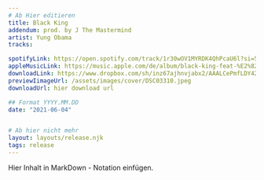 ```yaml
---
# Ab Hier editieren
title: Black King 
addendum: prod. by J The Mastermind
artist: Yung Obama
tracks:

spotifyLink: https://open.spotify.com/track/1r30wOV1MYRDK4QhPcaU6l?si=5f9354c04f844fd4
appleMusicLink: https://music.apple.com/de/album/black-king-feat-%E2%82%AC%24%C2%A5-single/1571342371
downloadLink: https://www.dropbox.com/sh/inz67ajhnvjabx2/AAALCePmfLDY42jr60IYfaA-a?dl=0
previewIimageUrl: /assets/images/cover/DSC03310.jpeg
downloadUrl: hier download url

## Format YYYY.MM.DD
date: "2021-06-04"


# Ab hier nicht mehr
layout: layouts/release.njk
tags: release
---
```


Hier Inhalt in MarkDown - Notation einfügen.